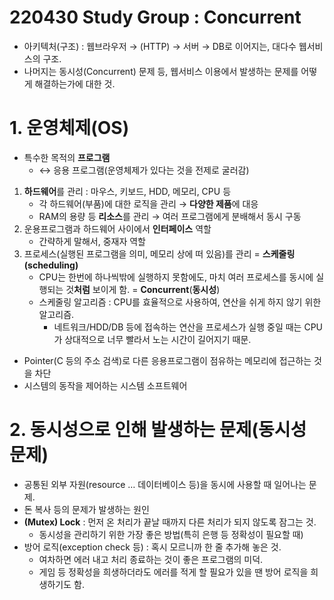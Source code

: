 # 220430 Study Group : Concurrent

- 아키텍처(구조) : 웹브라우저 → (HTTP) → 서버 → DB로 이어지는, 대다수 웹서비스의 구조.
- 나머지는 동시성(Concurrent) 문제 등, 웹서비스 이용에서 발생하는 문제를 어떻게 해결하는가에 대한 것.

# 1. 운영체제(OS)

- 특수한 목적의 **프로그램**
    - ↔ 응용 프로그램(운영체제가 있다는 것을 전제로 굴러감)
1. **하드웨어**를 관리 : 마우스, 키보드, HDD, 메모리, CPU 등
    - 각 하드웨어(부품)에 대한 로직을 관리 → **다양한 제품**에 대응
    - RAM의 용량 등 **리소스**를 관리 → 여러 프로그램에게 분배해서 동시 구동
2. 운용프로그램과 하드웨어 사이에서 **인터페이스** 역할
    - 간략하게 말해서, 중재자 역할
3. 프로세스(실행된 프로그램을 의미, 메모리 상에 떠 있음)를 관리 = **스케줄링(scheduling)**
    - CPU는 한번에 하나씩밖에 실행하지 못함에도, 마치 여러 프로세스를 동시에 실행되는 것**처럼** 보이게 함. = **Concurrent**(**동시성**)
    - 스케줄링 알고리즘 : CPU를 효율적으로 사용하여, 연산을 쉬게 하지 않기 위한 알고리즘.
        - 네트워크/HDD/DB 등에 접속하는 연산을 프로세스가 실행 중일 때는 CPU가 상대적으로 너무 빨라서 노는 시간이 길어지기 때문.
- Pointer(C 등의 주소 검색)로 다른 응용프로그램이 점유하는 메모리에 접근하는 것을 차단
- 시스템의 동작을 제어하는 시스템 소프트웨어

# 2. 동시성으로 인해 발생하는 문제(동시성 문제)

- 공통된 외부 자원(resource … 데이터베이스 등)을 동시에 사용할 때 일어나는 문제.
- 돈 복사 등의 문제가 발생하는 원인
- **(Mutex) Lock** : 먼저 온 처리가 끝날 때까지 다른 처리가 되지 않도록 잠그는 것.
    - 동시성을 관리하기 위한 가장 좋은 방법(특히 은행 등 정확성이 필요할 때)
- 방어 로직(exception check 등) : 혹시 모르니까 한 줄 추가해 놓은 것.
    - 여차하면 에러 내고 처리 종료하는 것이 좋은 프로그램의 미덕.
    - 게임 등 정확성을 희생하더라도 에러를 적게 할 필요가 있을 땐 방어 로직을 희생하기도 함.